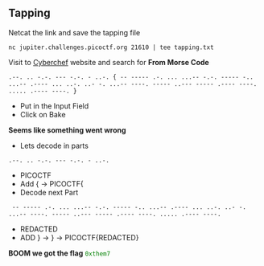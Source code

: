 ## Tapping

Netcat the link and save the tapping file
```
nc jupiter.challenges.picoctf.org 21610 | tee tapping.txt
```
Visit to <a href="https://gchq.github.io/CyberChef/" target="_blank">Cyberchef</a> website and search for **From Morse Code**
```
.--. .. -.-. --- -.-. - ..-. { -- ----- .-. ... ...-- -.-. ----- -.. ...-- .---- ... ..-. ..- -. ...-- ----. ----- ..--- ----- .---- ----. ..... .---- ----. }
```

* Put in the Input Field
* Click on Bake

**Seems like something went wrong**

* Lets decode in parts
```
.--. .. -.-. --- -.-. - ..-.
```
* PICOCTF 
* Add { -> PICOCTF{
* Decode next Part 
```
 -- ----- .-. ... ...-- -.-. ----- -.. ...-- .---- ... ..-. ..- -. ...-- ----. ----- ..--- ----- .---- ----. ..... .---- ----.
```
* REDACTED
* ADD } -> } -> PICOCTF{REDACTED}

**BOOM we got the flag**
<code style="color : green">0xthem7</code>


